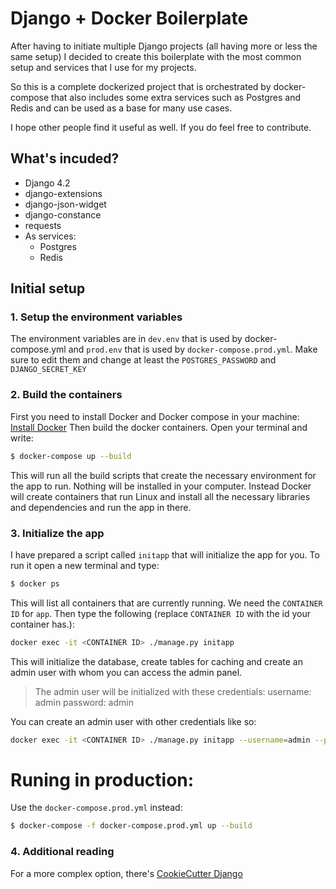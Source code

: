 # Django + Docker Boilerplate
After having to initiate multiple Django projects (all having more or less the same setup) I decided to create this boilerplate with the most common setup and services that I use for my projects.

So this is a complete dockerized project that is orchestrated by docker-compose that also includes some extra services such as Postgres and Redis and can be used as a base for many use cases.

I hope other people find it useful as well. If you do feel free to contribute.

## What's incuded?
-   Django 4.2
-   django-extensions
-   django-json-widget
-   django-constance
-   requests
-   As services:
    -   Postgres
    -   Redis

## Initial setup
### 1. Setup the environment variables
The environment variables are in `dev.env` that is used by docker-compose.yml and `prod.env` that is used by `docker-compose.prod.yml`.
Make sure to edit them and change at least the `POSTGRES_PASSWORD` and `DJANGO_SECRET_KEY`

### 2. Build the containers
First you need to install Docker and Docker compose in your machine:
[Install Docker](https://docs.docker.com/engine/install/)
Then build the docker containers. Open your terminal and write:
```bash
$ docker-compose up --build
```
This will run all the build scripts that create the necessary environment for the app to run. Nothing will be installed in your computer. Instead Docker will create containers that run Linux and install all the necessary libraries and dependencies and run the app in there.

### 3. Initialize the app
I have prepared a script called `initapp` that will initialize the app for you. To run it open a new terminal and type:
```bash
$ docker ps
```
This will list all containers that are currently running. We need the `CONTAINER ID` for `app`.
Then type the following (replace `CONTAINER ID` with the id your container has.):
```bash
docker exec -it <CONTAINER ID> ./manage.py initapp
```
This will initialize the database, create tables for caching and create an admin user with whom you can access the admin panel.
> The admin user will be initialized with these credentials:
> username: admin
> password: admin

You can create an admin user with other credentials like so:
```bash
docker exec -it <CONTAINER ID> ./manage.py initapp --username=admin --password=mysuperstrongpassword
```

# Runing in production:
Use the `docker-compose.prod.yml` instead:
```bash
$ docker-compose -f docker-compose.prod.yml up --build
```

### 4. Additional reading
For a more complex option, there's [CookieCutter Django](https://github.com/cookiecutter/cookiecutter-django)
